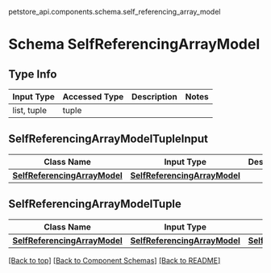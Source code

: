 petstore_api.components.schema.self_referencing_array_model
# Schema SelfReferencingArrayModel

## Type Info
Input Type | Accessed Type | Description | Notes
------------ | ------------- | ------------- | -------------
list, tuple | tuple |  |

## SelfReferencingArrayModelTupleInput
Class Name | Input Type | Description | Notes
------------- | ------------- | ------------- | -------------
[**SelfReferencingArrayModel**](#top) | [**SelfReferencingArrayModel**](#top) |  |

## SelfReferencingArrayModelTuple
Class Name | Input Type | Accessed Type | Description | Notes
------------- | ------------- | ------------- | ------------- | -------------
[**SelfReferencingArrayModel**](#top) | [**SelfReferencingArrayModel**](#top) | [**SelfReferencingArrayModel**](#top) |  |

[[Back to top]](#top) [[Back to Component Schemas]](../../../README.md#Component-Schemas) [[Back to README]](../../../README.md)
